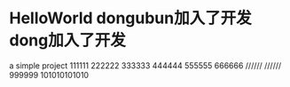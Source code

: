 # HelloWorld dongubun加入了开发 dong加入了开发
a simple project
111111
222222
333333
444444
555555
666666
//////
//////
999999
101010101010

